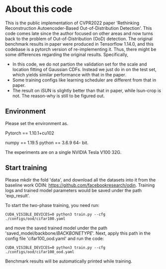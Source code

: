 # About this code
This is the public implementation of CVPR2022 paper 
'Rethinking Reconstruction Autoencoder-Based Out-of-Distribution Detection'.
This code comes late since the author focused on other areas and now turns back 
to the problem of Out-of-Distribution (OoD) detection. The original benchmark results in paper 
were produced in Tensorflow 1.14.0, and this codebase is a pytorch version of 
re-implementing it. Thus, there might be some differences regarding the 
original results. Specifically, 

* In this code, we do not partion the validation set for the scale and location fitting of Gaussian CDFs.
Instead we just do in on the test set, which yields similar performance with that in the paper.
* Some training configs like learning scheduler are different from that in paper.
* The result on iSUN is slightly better than that in paper, while lsun-crop is not. The reason-why is still to be figured out. 

## Environment
Please set the environment as.

Pytorch == 1.10.1+cu102 

numpy == 1.19.5 python == 3.6.9 64- bit.

The experiments are on a single NVIDIA Tesla V100 32G.


## Start training

Please mkdir the fold 'data', and download all the datasets into it from the baseline work ODIN: https://github.com/facebookresearch/odin. Training logs and trained model parameters would be saved under the path 'exp_result'.

To start the two-phase training, you need run:

```
CUDA_VISIBLE_DEVICES=0 python3 train.py --cfg ./configs/ood/cifar100.yaml
```
and move the saved trained model under the path 'saved_model/backbone/$BACKBONETYPE$'. Next, apply this path in the config file 'cifar100_ood.yaml' and run the code:

```
CUDA_VISIBLE_DEVICES=0 python3 train.py --cfg ./configs/ood/cifar100_ood.yaml
```
Benchmark results will be automatically printed while training.

